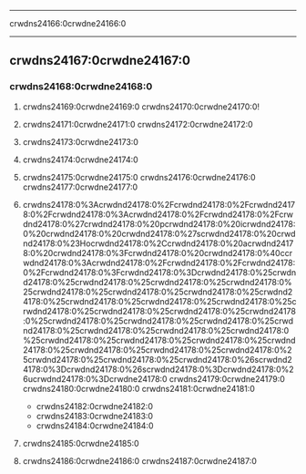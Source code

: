 * * *

crwdns24166:0crwdne24166:0

* * *

## crwdns24167:0crwdne24167:0

### crwdns24168:0crwdne24168:0

  1. crwdns24169:0crwdne24169:0 crwdns24170:0crwdne24170:0!

  2. crwdns24171:0crwdne24171:0 crwdns24172:0crwdne24172:0

  3. crwdns24173:0crwdne24173:0

  4. crwdns24174:0crwdne24174:0

  5. crwdns24175:0crwdne24175:0 crwdns24176:0crwdne24176:0 crwdns24177:0crwdne24177:0

  6. crwdns24178:0%3Acrwdnd24178:0%2Fcrwdnd24178:0%2Fcrwdnd24178:0%2Fcrwdnd24178:0%3Acrwdnd24178:0%2Fcrwdnd24178:0%2Fcrwdnd24178:0%27crwdnd24178:0%20pcrwdnd24178:0%20icrwdnd24178:0%20crwdnd24178:0%20crwdnd24178:0%27scrwdnd24178:0%20crwdnd24178:0%23Hocrwdnd24178:0%2Ccrwdnd24178:0%20acrwdnd24178:0%20crwdnd24178:0%3Fcrwdnd24178:0%20crwdnd24178:0%40ccrwdnd24178:0%3Acrwdnd24178:0%2Fcrwdnd24178:0%2Fcrwdnd24178:0%2Fcrwdnd24178:0%3Fcrwdnd24178:0%3Dcrwdnd24178:0%25crwdnd24178:0%25crwdnd24178:0%25crwdnd24178:0%25crwdnd24178:0%25crwdnd24178:0%25crwdnd24178:0%25crwdnd24178:0%25crwdnd24178:0%25crwdnd24178:0%25crwdnd24178:0%25crwdnd24178:0%25crwdnd24178:0%25crwdnd24178:0%25crwdnd24178:0%25crwdnd24178:0%25crwdnd24178:0%25crwdnd24178:0%25crwdnd24178:0%25crwdnd24178:0%25crwdnd24178:0%25crwdnd24178:0%25crwdnd24178:0%25crwdnd24178:0%25crwdnd24178:0%25crwdnd24178:0%25crwdnd24178:0%25crwdnd24178:0%25crwdnd24178:0%25crwdnd24178:0%25crwdnd24178:0%25crwdnd24178:0%25crwdnd24178:0%26scrwdnd24178:0%3Dcrwdnd24178:0%26scrwdnd24178:0%3Dcrwdnd24178:0%26ucrwdnd24178:0%3Dcrwdne24178:0 crwdns24179:0crwdne24179:0 crwdns24180:0crwdne24180:0 crwdns24181:0crwdne24181:0
    
      * crwdns24182:0crwdne24182:0
      * crwdns24183:0crwdne24183:0
      * crwdns24184:0crwdne24184:0   
          
        

  7. crwdns24185:0crwdne24185:0

  8. crwdns24186:0crwdne24186:0 crwdns24187:0crwdne24187:0